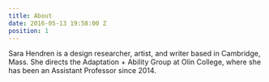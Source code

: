 ```yaml
---
title: About
date: 2016-05-13 19:58:00 Z
position: 1
---
```


Sara Hendren is a design researcher, artist, and writer based in Cambridge, Mass. She directs the Adaptation + Ability Group at Olin College, where she has been an Assistant Professor since 2014. 